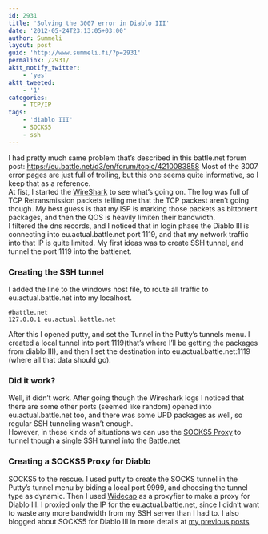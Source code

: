 ```yaml
---
id: 2931
title: 'Solving the 3007 error in Diablo III'
date: '2012-05-24T23:13:05+03:00'
author: Summeli
layout: post
guid: 'http://www.summeli.fi/?p=2931'
permalink: /2931/
aktt_notify_twitter:
    - 'yes'
aktt_tweeted:
    - '1'
categories:
    - TCP/IP
tags:
    - 'diablo III'
    - SOCKS5
    - ssh
---
```


I had pretty much same problem that’s described in this battle.net forum post: <https://eu.battle.net/d3/en/forum/topic/4210083858> Most of the 3007 error pages are just full of trolling, but this one seems quite informative, so I keep that as a reference.  
At fist, I started the [WireShark](http://www.wireshark.org/) to see what’s going on. The log was full of TCP Retransmission packets telling me that the TCP packest aren’t going though. My best guess is that my ISP is marking those packets as bittorrent packages, and then the QOS is heavily limiten their bandwidth.  
I filtered the dns records, and I noticed that in login phase the Diablo III is connecting into eu.actual.battle.net port 1119, and that my network traffic into that IP is quite limited. My first ideas was to create SSH tunnel, and tunnel the port 1119 into the battlenet.

### Creating the SSH tunnel

I added the line to the windows host file, to route all traffic to eu.actual.battle.net into my localhost.

```
#battle.net
127.0.0.1 eu.actual.battle.net
```

After this I opened putty, and set the Tunnel in the Putty’s tunnels menu. I created a local tunnel into port 1119(that’s where I’ll be getting the packages from diablo III), and then I set the destination into eu.actual.battle.net:1119 (where all that data should go).

### Did it work?

Well, it didn’t work. After going though the Wireshark logs I noticed that there are some other ports (seemed like random) opened into eu.actual.battle.net too, and there was some UPD packages as well, so regular SSH tunneling wasn’t enough.  
However, in these kinds of situations we can use the [SOCKS5 Proxy](http://en.wikipedia.org/wiki/SOCKS) to tunnel though a single SSH tunnel into the Battle.net

### Creating a SOCKS5 Proxy for Diablo

SOCKS5 to the rescue. I used putty to create the SOCKS tunnel in the Putty’s tunnel menu by biding a local port 9999, and choosing the tunnel type as dynamic. Then I used [Widecap](http://www.widecap.com/) as a proxyfier to make a proxy for Diablo III. I proxied only the IP for the eu.actual.battle.net, since I didn’t want to waste any more bandwidth from my SSH server than I had to. I also blogged about SOCKS5 for Diablo III in more details at [my previous posts](/2933)